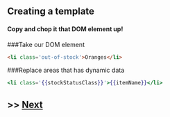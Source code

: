 ## Creating a template
#### Copy and chop it that DOM element up!

###Take our DOM element
```html
<li class='out-of-stock'>Oranges</li>
```

###Replace areas that has dynamic data
```handlebars
<li class='{{stockStatusClass}}'>{{itemName}}</li>
```

## >> <a href='https://github.com/code-for-coffee/IntroductionToHandlebars/blob/master/1-Introduction/1_7.md'>Next</a>
